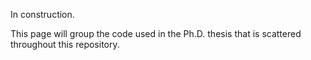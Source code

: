 In construction.

This page will group the code used in the Ph.D. thesis that is scattered throughout this repository.
